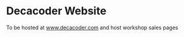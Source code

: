 Decacoder Website
=================

To be hosted at www.decacoder.com and host workshop sales pages
